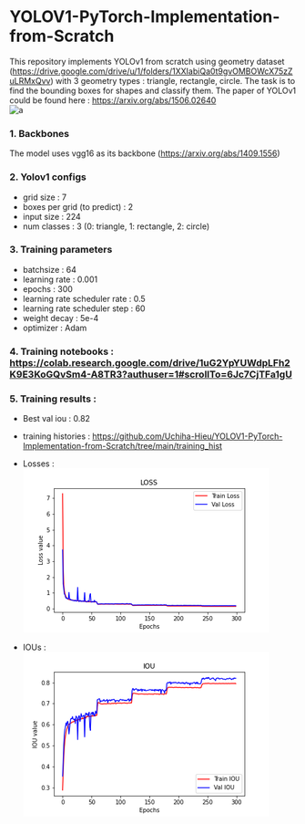# YOLOV1-PyTorch-Implementation-from-Scratch

This repository implements YOLOv1 from scratch using geometry dataset (https://drive.google.com/drive/u/1/folders/1XXIabiQa0t9gvOMBOWcX75zZuLRMxQvv) with 3 geometry types : triangle, rectangle, circle. The task is to find the bounding boxes for shapes and classify them. The paper of YOLOv1 could be found here : https://arxiv.org/abs/1506.02640<br>
![a](https://github.com/pbcquoc/yolo/blob/master/image/dataset.png)

### 1. Backbones
The model uses vgg16 as its backbone (https://arxiv.org/abs/1409.1556)

### 2. Yolov1 configs
- grid size : 7
- boxes per grid (to predict) : 2
- input size : 224
- num classes : 3 (0: triangle, 1: rectangle, 2: circle)

### 3. Training parameters
- batchsize : 64
- learning rate : 0.001
- epochs : 300
- learning rate scheduler rate : 0.5
- learning rate scheduler step : 60
- weight decay : 5e-4
- optimizer : Adam

### 4. Training notebooks : https://colab.research.google.com/drive/1uG2YpYUWdpLFh2K9E3KoGQvSm4-A8TR3?authuser=1#scrollTo=6Jc7CjTFa1gU

### 5. Training results : 
- Best val iou : 0.82
- training histories : https://github.com/Uchiha-Hieu/YOLOV1-PyTorch-Implementation-from-Scratch/tree/main/training_hist
- Losses : <br>
![](https://github.com/Uchiha-Hieu/YOLOV1-PyTorch-Implementation-from-Scratch/blob/main/Loss.png)

- IOUs : <br>
![](https://github.com/Uchiha-Hieu/YOLOV1-PyTorch-Implementation-from-Scratch/blob/main/Iou.png)

